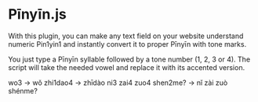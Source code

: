 # Pīnyīn.js

With this plugin, you can make any text field on your website understand numeric Pin1yin1 and instantly convert it to proper Pīnyīn with tone marks.

You just type a Pīnyīn syllable followed by a tone number (1, 2, 3 or 4). The script will take the needed vowel and replace it with its accented version.

wo3 → wǒ
zhi1dao4 → zhīdào
ni3 zai4 zuo4 shen2me? → nǐ zài zuò shénme?